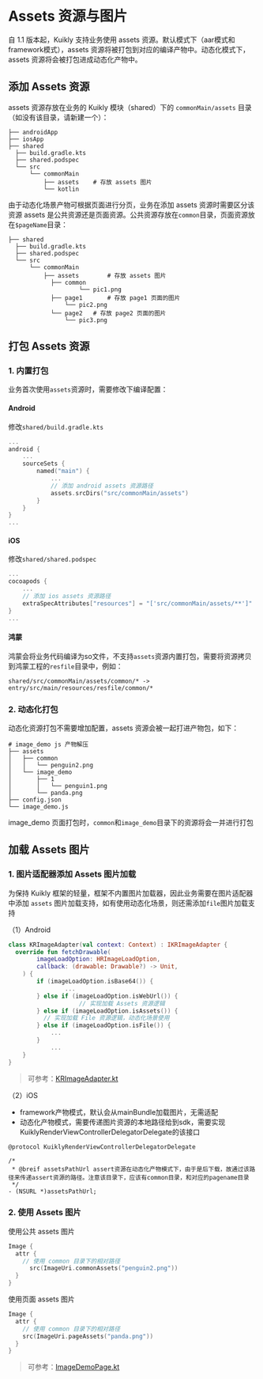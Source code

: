 # Assets 资源与图片
自 1.1 版本起，Kuikly 支持业务使用 assets 资源。默认模式下（aar模式和framework模式），assets 资源将被打包到对应的编译产物中。动态化模式下，assets 资源将会被打包进成动态化产物中。

## 添加 Assets 资源

assets 资源存放在业务的 Kuikly 模块（shared）下的 `commonMain/assets` 目录（如没有该目录，请新建一个）：

```shell
├── androidApp
├── iosApp
├── shared
  ├── build.gradle.kts
  ├── shared.podspec
  └── src
      └── commonMain
          ├── assets 	# 存放 assets 图片
          └── kotlin
```

由于动态化场景产物可根据页面进行分页，业务在添加 assets 资源时需要区分该资源 assets 是公共资源还是页面资源。公共资源存放在`common`目录，页面资源放在`$pageName`目录：

```shell
├── shared
  ├── build.gradle.kts
  ├── shared.podspec
  └── src
      └── commonMain
          ├── assets 		# 存放 assets 图片
            ├── common
         			└── pic1.png   	
            ├── page1		# 存放 page1 页面的图片
            	└── pic2.png   	
            └── page2   # 存放 page2 页面的图片      
            	└── pic3.png   	
```

## 打包 Assets 资源

### 1. 内置打包

业务首次使用`assets`资源时，需要修改下编译配置：

#### Android

修改`shared/build.gradle.kts`

```kotlin
...
android {
	...
	sourceSets {
		named("main") {
			...
			// 添加 android assets 资源路径
			assets.srcDirs("src/commonMain/assets")
		}
	}
}
...
```

#### iOS

修改`shared/shared.podspec`

```kotlin
...
cocoapods {
    ...
    // 添加 ios assets 资源路径
    extraSpecAttributes["resources"] = "['src/commonMain/assets/**']"
}
...
```

#### 鸿蒙
鸿蒙会将业务代码编译为so文件，不支持`assets`资源内置打包，需要将资源拷贝到鸿蒙工程的`resfile`目录中，例如：
```
shared/src/commonMain/assets/common/* -> entry/src/main/resources/resfile/common/*
```

### 2. 动态化打包

动态化资源打包不需要增加配置，assets 资源会被一起打进产物包，如下：

```shell
# image_demo js 产物解压
├── assets
│   ├── common
│   │   └── penguin2.png
│   └── image_demo
│       ├── 1
│       │   └── penguin1.png
│       └── panda.png
├── config.json
└── image_demo.js
```

image_demo 页面打包时，`common`和`image_demo`目录下的资源将会一并进行打包

## 加载 Assets 图片

### 1. 图片适配器添加 Assets 图片加载

为保持 Kuikly 框架的轻量，框架不内置图片加载器，因此业务需要在图片适配器中添加 `assets` 图片加载支持，如有使用动态化场景，则还需添加`file`图片加载支持

（1）Android

```kotlin
class KRImageAdapter(val context: Context) : IKRImageAdapter {
  override fun fetchDrawable(
        imageLoadOption: HRImageLoadOption,
        callback: (drawable: Drawable?) -> Unit,
    ) {
        if (imageLoadOption.isBase64()) {
       			...
        } else if (imageLoadOption.isWebUrl()) {
					// 实现加载 Assets 资源逻辑
        } else if (imageLoadOption.isAssets()) {	
          // 实现加载 File 资源逻辑，动态化场景使用
        } else if (imageLoadOption.isFile()) {		
          	...
        }
    		...
    }
}
```

> 可参考：[KRImageAdapter.kt](https://github.com/Tencent-TDS/KuiklyUI/blob/main/androidApp/src/main/java/com/tencent/kuikly/android/demo/adapter/KRImageAdapter.kt)

（2）iOS

* framework产物模式，默认会从mainBundle加载图片，无需适配
* 动态化产物模式，需要传递图片资源的本地路径给到sdk，需要实现KuiklyRenderViewControllerDelegatorDelegate的该接口

```oc
@protocol KuiklyRenderViewControllerDelegatorDelegate

/*
 * @breif assetsPathUrl assert资源在动态化产物模式下，由于是后下载，故通过该路径来传递assert资源的路径。注意该目录下，应该有common目录，和对应的pagename目录
 */
- (NSURL *)assetsPathUrl;
```

### 2. 使用 Assets 图片

使用公共 assets 图片

```kotlin
Image {
  attr {
  	// 使用 common 目录下的相对路径
	  src(ImageUri.commonAssets("penguin2.png"))
  }  
}
```

使用页面 assets 图片

```kotlin
Image {
  attr {
  	// 使用 common 目录下的相对路径
  	src(ImageUri.pageAssets("panda.png"))
  }  
}
```

> 可参考：[ImageDemoPage.kt](https://github.com/Tencent-TDS/KuiklyUI/blob/main/demo/src/commonMain/kotlin/com/tencent/kuikly/demo/pages/demo/ImageDemoPage.kt)
